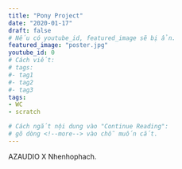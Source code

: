 ```yaml
---
title: "Pony Project"
date: "2020-01-17"
draft: false
# Nếu có youtube_id, featured_image sẽ bị ẩn.
featured_image: "poster.jpg"
youtube_id: 0
# Cách viết:
# tags:
#- tag1
#- tag2
#- tag3
tags: 
- WC
- scratch

# Cách ngắt nội dung vào "Continue Reading":
# gõ dòng <!--more--> vào chỗ muốn cắt.
---
```


AZAUDIO X Nhenhophach.